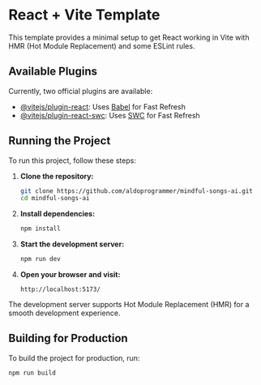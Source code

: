 # React + Vite Template

This template provides a minimal setup to get React working in Vite with HMR (Hot Module Replacement) and some ESLint rules.

## Available Plugins

Currently, two official plugins are available:

- [@vitejs/plugin-react](https://github.com/vitejs/vite-plugin-react/blob/main/packages/plugin-react/README.md): Uses [Babel](https://babeljs.io/) for Fast Refresh
- [@vitejs/plugin-react-swc](https://github.com/vitejs/vite-plugin-react-swc): Uses [SWC](https://swc.rs/) for Fast Refresh

## Running the Project

To run this project, follow these steps:

1. **Clone the repository:**
    ```sh
    git clone https://github.com/aldoprogrammer/mindful-songs-ai.git
    cd mindful-songs-ai
    ```

2. **Install dependencies:**
    ```sh
    npm install
    ```

3. **Start the development server:**
    ```sh
    npm run dev
    ```

4. **Open your browser and visit:**
    ```
    http://localhost:5173/
    ```

The development server supports Hot Module Replacement (HMR) for a smooth development experience.

## Building for Production

To build the project for production, run:

```sh
npm run build
